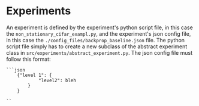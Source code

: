 # Experiments

An experiment is defined by the experiment's python script file, in this case the 
`non_stationary_cifar_exampl.py`, and the experiment's json config file, in this case the 
`./config_files/backprop_baseline.json` file.
The python script file simply has to create a new subclass of the abstract experiment class 
in `src/experiments/abstract_experiment.py`.
The json config file must follow this format:

    ```json
        {"level 1": {
                "level2": bleh
            }
        }

    ``

